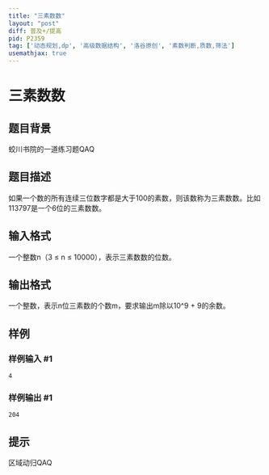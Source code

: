 ```yaml
---
title: "三素数数"
layout: "post"
diff: 普及+/提高
pid: P2359
tag: ['动态规划,dp', '高级数据结构', '洛谷原创', '素数判断,质数,筛法']
usemathjax: true
---
```


# 三素数数
## 题目背景

蛟川书院的一道练习题QAQ

## 题目描述

如果一个数的所有连续三位数字都是大于100的素数，则该数称为三素数数。比如113797是一个6位的三素数数。

## 输入格式

一个整数n（3 ≤ n ≤ 10000），表示三素数数的位数。

## 输出格式

一个整数，表示n位三素数的个数m，要求输出m除以10^9 + 9的余数。

## 样例

### 样例输入 #1
```
4
```
### 样例输出 #1
```
204
```
## 提示

区域动归QAQ

